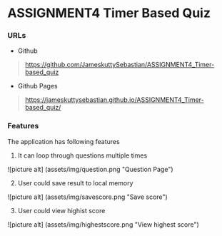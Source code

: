 # ASSIGNMENT4 Timer Based Quiz

### URLs


-  Github
> https://github.com/JameskuttySebastian/ASSIGNMENT4_Timer-based_quiz

-  Github Pages
> https://jameskuttysebastian.github.io/ASSIGNMENT4_Timer-based_quiz/


###  Features

The application has following features

1. It can loop through questions multiple times

![picture alt] (assets/img/question.png "Question Page")

2. User could save result to local memory

![picture alt] (assets/img/savescore.png "Save score")

3. User could view highist score

![picture alt] (assets/img/highestscore.png "View highest score")
